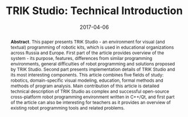 ---
title: "TRIK Studio: Technical Introduction"
authors: '<i>Dmitry Mordvinov, Yurii Litvinov, and Timofey Bryksin</i>'
collection: publications
permalink: /publication/2017-04-06-trik
date: 2017-04-06
venue: "the proceedings of <b>FRUCT'17</b>"
paperurl: 'https://doi.org/10.23919/FRUCT.2017.8071326'
pdf: 'https://www.fruct.org/publications/fruct20/files/Mor.pdf'
counter_id: 'C3'
level: 'Regional'
abstract: "<p><b>Abstract</b>. This paper presents TRIK Studio - an environment for visual (and textual) programming of robotic kits, which is used in educational organizations across Russia and Europe. First part of the article provides overview of the system - its purpose, features, differences from similar programming environments, general difficulties of robot programming and solutions proposed by TRIK Studio. Second part presents implementation details of TRIK Studio and its most interesting components. This article combines five fields of study: robotics, domain-specific visual modeling, education, formal methods and methods of program analysis. Main contribution of this article is detailed technical description of TRIK Studio as complex and successful open-source cross-platform robot programming environment written in C++/Qt, and first part of the article can also be interesting for teachers as it provides an overview of existing robot programming tools and related problems.</p>"
---